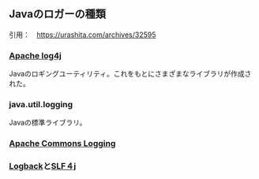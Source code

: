 ## Javaのロガーの種類

引用：　https://urashita.com/archives/32595

### [Apache log4j](https://logging.apache.org/log4j/2.x/)

Javaのロギングユーティリティ。これをもとにさまざまなライブラリが作成された。

### java.util.logging

Javaの標準ライブラリ。

### [Apache Commons Logging](https://commons.apache.org/proper/commons-logging/)

### [Logback](https://logback.qos.ch/)と[SLF４j](https://www.slf4j.org/)



